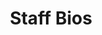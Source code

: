 ---
title: "Staff Bios"
description: "Meet the staff of Myers Sports Medicine and Orthoapedic Center"
featuredImage: "images/featured-images/sports-min.jpg"
---